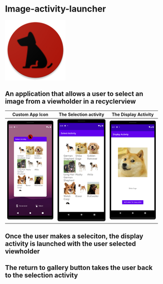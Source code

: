 # Image-activity-launcher

<img src=".\app\src\main\res\mipmap-xxxhdpi\ic_launcher_round.png?raw=true" width="200">

## An application that allows a user to select an image from a viewholder in a recyclerview

| Custom App Icon  | The Selection activity  | The Display Activity  |
|---|---|---|
| <img src="app.png?raw=true" width="250">  | <img src="select.png?raw=true" width="250">  | <img src="display.png?raw=true" width="250"> |

## Once the user makes a seleciton, the display activity is launched with the user selected viewholder

## The return to gallery button takes the user back to the selection activity


  